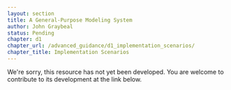 ```yaml
---
layout: section
title: A General-Purpose Modeling System
author: John Graybeal
status: Pending
chapter: d1
chapter_url: /advanced_guidance/d1_implementation_scenarios/
chapter_title: Implementation Scenarios
---
```

We're sorry, this resource has not yet been developed. 
You are welcome to contribute to its development at the link below.
